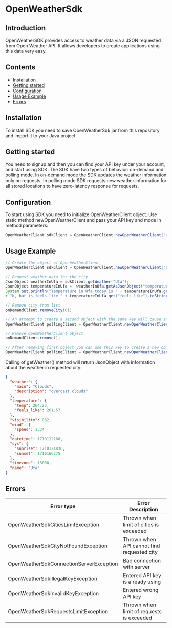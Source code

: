 # OpenWeatherSdk

## Introduction
OpenWeatherSDK provides access to weather data via a JSON requested from Open Weather API. It allows developers to create applications using this data very easy.

## Contents
- [Installation](#installation)
- [Getting started](#getting-started)
- [Configuration](#configuration)
- [Usage Example](#usage-example)
- [Errors](#errors)

## Installation
To install SDK you need to save OpenWeatherSdk.jar from this repository
and import it to your Java project.

## Getting started
You need to signup and then you can find your API key under your account, and start using SDK.
The SDK have two types of behavior: on-demand and polling mode. 
In on-demand mode the SDK updates the weather information only on requests. 
In polling mode SDK requests new weather information for all stored locations to 
have zero-latency response for requests.

## Configuration
To start using SDK you need to initialize OpenWeatherClient object. Use static method newOpenWeatherClient 
and pass your API key and mode in method parameters:

```java
OpenWeatherClient sdkClient = OpenWeatherClient.newOpenWeatherClient("api_key", Mode.ON_DEMAND);
```


## Usage Example
```java
// Create the object of OpenWeatherClient
OpenWeatherClient sdkClient = OpenWeatherClient.newOpenWeatherClient("api_key", Mode.ON_DEMAND);

// Request weather data for the city
JsonObject weatherInUfa = sdkClient.getWeather("Ufa");
JsonObject temperatureInUfa =  weatherInUfa.getAsJsonObject("temperature");
System.out.println("Temperature in Ufa today is " + temperatureInUfa.get("temp").toString()
+ "K, but is feels like " + temperatureInUfa.get("feels_like").toString() + "K");

// Remove city from list
onDemandClient.removeCity(0);

// An attempt to create a second object with the same key will cause an exception
OpenWeatherClient pollingClient = OpenWeatherClient.newOpenWeatherClient("api_key", Mode.POLLING);

// Remove OpenWeatherClient object
onDemandClient.remove();

// After removing first object you can use this key to create a new object
OpenWeatherClient pollingClient = OpenWeatherClient.newOpenWeatherClient("api_key", Mode.POLLING);
```

Calling of getWeather() method will return JsonObject with information about the weather in requested city:

```json
{
  "weather": {
    "main": "Clouds",
    "description": "overcast clouds"
  },
  "temperature": {
    "temp": 264.23,
    "feels_like": 261.57
  },
  "visibility": 832,
  "wind": {
    "speed": 1.34
  },
  "datetime": 1710112268,
  "sys": {
    "sunrise": 1710124836,
    "sunset": 1710166275
  },
  "timezone": 18000,
  "name": "Ufa"
}
```
## Errors

| Error type                              | Error Description                          |
|-----------------------------------------|--------------------------------------------|
| OpenWeatherSdkCitiesLimitException      | Thrown when limit of cities is exceeded    |
| OpenWeatherSdkCityNotFoundException     | Thrown when API cannot find requested city |
| OpenWeatherSdkConnectionServerException | Bad connection with server                 |
| OpenWeatherSdkIllegalKeyException       | Entered API key is already using           |
| OpenWeatherSdkInvalidKeyException       | Entered wrong API key                      |
| OpenWeatherSdkRequestsLimitException    | Thrown when limit of requests is exceeded  |
